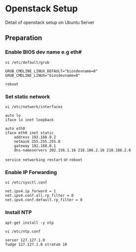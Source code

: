 # Openstack Setup #

Detail of openstack setup on Ubuntu Server

## Preparation ##

### Enable BIOS dev name e.g eth# ###

`vi /etc/default/grub`

```
GRUB_CMDLINE_LINUX_DEFAULT="biosdevname=0"
GRUB_CMDLINE_LINUX="biosdevname=0"
```

`reboot`

### Set static network ###

`vi /etc/network/interfaces`

```
auto lo
iface lo inet loopback

auto eth0
iface eth0 inet static
	address 192.168.0.2
	netmask	255.255.255.0
	gateway 192.168.0.1
	dns-nameservers 202.156.1.16 218.186.2.16 218.186.2.6
```

`service networking restart` or `reboot`

### Enable IP Forwarding ###

`vi /etc/sysctl.conf`

```
net.ipv4.ip_forward = 1
net.ipv4.conf.all.rp_filter = 0
net.ipv4.conf.default.rp_filter = 0
```

### Install NTP ###

`apt-get install -y ntp`

`vi /etc/ntp.conf`

```
server 127.127.1.0
fudge 127.127.1.0 stratum 10
```
